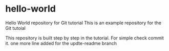 # hello-world
Hello World repository for Git tutorial
This is an example repository for the Git tutoial

This repository is built step by step in the tutorial. 
For simple check commit it.
one more line added
for the updte-readme branch
